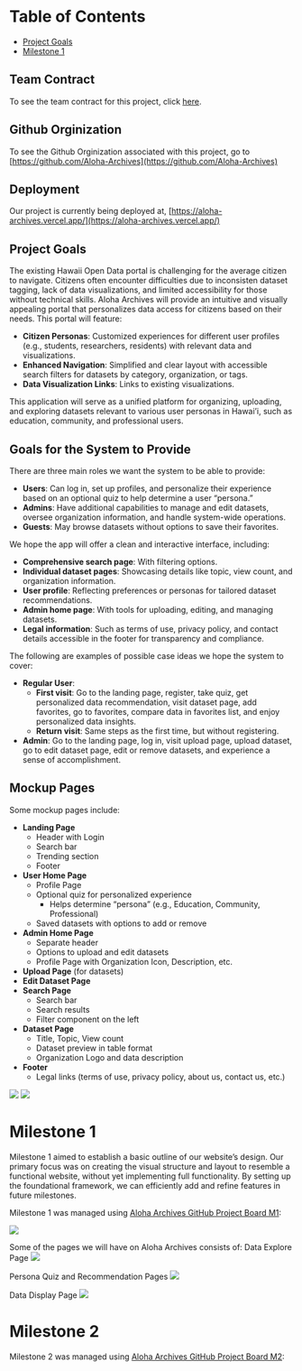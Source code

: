 
# Table of Contents
- [Project Goals](#project-goals)
- [Milestone 1](#milestone-1)

## Team Contract
To see the team contract for this project, click [here](https://docs.google.com/document/d/1P-EUtJDOpm3DrSK2WEZ7VvwGKifwNqZ6sU6OpzdtIxc/edit?usp=sharing).

## Github Orginization
To see the Github Orginization associated with this project, go to [https://github.com/Aloha-Archives](https://github.com/Aloha-Archives)

## Deployment
Our project is currently being deployed at, [https://aloha-archives.vercel.app/](https://aloha-archives.vercel.app/)

## Project Goals
The existing Hawaii Open Data portal is challenging for the average citizen to navigate. Citizens often encounter difficulties due to
inconsisten dataset tagging, lack of data visualizations, and limited accessibility for those without technical skills. Aloha Archives will provide 
an intuitive and visually appealing portal that personalizes data access for citizens based on their needs. This portal will feature:

- **Citizen Personas**: Customized experiences for different user profiles (e.g., students, researchers, residents) with relevant data and visualizations.
- **Enhanced Navigation**: Simplified and clear layout with accessible search filters for datasets by category, organization, or tags.
- **Data Visualization Links**: Links to existing visualizations.

This application will serve as a unified platform for organizing, uploading, and exploring datasets relevant to various user personas in Hawai’i, such as education, community, and professional users.

## Goals for the System to Provide
There are three main roles we want the system to be able to provide:
- **Users**: Can log in, set up profiles, and personalize their experience based on an optional quiz to help determine a user “persona.”
- **Admins**: Have additional capabilities to manage and edit datasets, oversee organization information, and handle system-wide operations.
- **Guests**: May browse datasets without options to save their favorites.

We hope the app will offer a clean and interactive interface, including:
- **Comprehensive search page**: With filtering options.
- **Individual dataset pages**: Showcasing details like topic, view count, and organization information.
- **User profile**: Reflecting preferences or personas for tailored dataset recommendations.
- **Admin home page**: With tools for uploading, editing, and managing datasets.
- **Legal information**: Such as terms of use, privacy policy, and contact details accessible in the footer for transparency and compliance.

The following are examples of possible case ideas we hope the system to cover:
- **Regular User**:
    - **First visit**: Go to the landing page, register, take quiz, get personalized data recommendation, visit dataset page, add favorites, go to favorites, compare data in favorites list, and enjoy personalized data insights.
    - **Return visit**: Same steps as the first time, but without registering.
- **Admin**: Go to the landing page, log in, visit upload page, upload dataset, go to edit dataset page, edit or remove datasets, and experience a sense of accomplishment.

## Mockup Pages
Some mockup pages include:
- **Landing Page**
    - Header with Login
    - Search bar
    - Trending section
    - Footer
- **User Home Page**
    - Profile Page
    - Optional quiz for personalized experience
        - Helps determine “persona” (e.g., Education, Community, Professional)
    - Saved datasets with options to add or remove
- **Admin Home Page**
    - Separate header
    - Options to upload and edit datasets
    - Profile Page with Organization Icon, Description, etc.
- **Upload Page** (for datasets)
- **Edit Dataset Page**
- **Search Page**
    - Search bar
    - Search results
    - Filter component on the left
- **Dataset Page**
    - Title, Topic, View count
    - Dataset preview in table format
    - Organization Logo and data description
- **Footer**
    - Legal links (terms of use, privacy policy, about us, contact us, etc.)

<img src="pics/home.png">
<img src="pics/search.png">

# Milestone 1
Milestone 1 aimed to establish a basic outline of our website’s design. Our primary focus was on creating the visual structure and layout to resemble a functional website, without yet implementing full functionality. By setting up the foundational framework, we can efficiently add and refine features in future milestones.

Milestone 1 was managed using [Aloha Archives GitHub Project Board M1](https://github.com/orgs/Aloha-Archives/projects/1/views/1):

<img src="pics/m1-page.png">

Some of the pages we will have on Aloha Archives consists of:
Data Explore Page
<img src="pics/data-explore.jpg">

Persona Quiz and Recommendation Pages
<img src="pics/persona-reccomend.jpg">

Data Display Page
<img src="pics/data-display.jpg">

# Milestone 2
Milestone 2 was managed using [Aloha Archives GitHub Project Board M2](https://github.com/orgs/Aloha-Archives/projects/3):